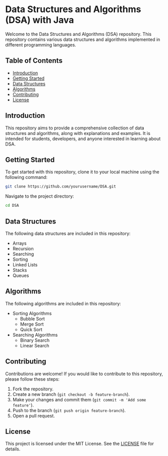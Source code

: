 # Data Structures and Algorithms (DSA) with Java

Welcome to the Data Structures and Algorithms (DSA) repository. This repository contains various data structures and algorithms implemented in different programming languages.

## Table of Contents

- [Introduction](#introduction)
- [Getting Started](#getting-started)
- [Data Structures](#data-structures)
- [Algorithms](#algorithms)
- [Contributing](#contributing)
- [License](#license)

## Introduction

This repository aims to provide a comprehensive collection of data structures and algorithms, along with explanations and examples. It is intended for students, developers, and anyone interested in learning about DSA.

## Getting Started

To get started with this repository, clone it to your local machine using the following command:

```bash
git clone https://github.com/yourusername/DSA.git
```

Navigate to the project directory:

```bash
cd DSA
```

## Data Structures

The following data structures are included in this repository:

- Arrays
- Recursion
- Searching
- Sorting
- Linked Lists
- Stacks
- Queues



## Algorithms

The following algorithms are included in this repository:

- Sorting Algorithms
    - Bubble Sort
    - Merge Sort
    - Quick Sort
- Searching Algorithms
    - Binary Search
    - Linear Search


## Contributing

Contributions are welcome! If you would like to contribute to this repository, please follow these steps:

1. Fork the repository.
2. Create a new branch (`git checkout -b feature-branch`).
3. Make your changes and commit them (`git commit -m 'Add some feature'`).
4. Push to the branch (`git push origin feature-branch`).
5. Open a pull request.

## License

This project is licensed under the MIT License. See the [LICENSE](LICENSE) file for details.
